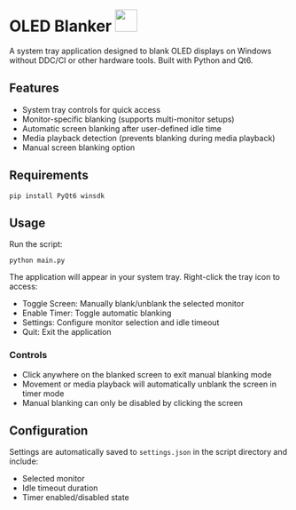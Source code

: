 # OLED Blanker <img src="https://i.imgur.com/G2BG9CF.png" width="40">
A system tray application designed to blank OLED displays on Windows without DDC/CI or other hardware tools. Built with Python and Qt6.

## Features
- System tray controls for quick access
- Monitor-specific blanking (supports multi-monitor setups)
- Automatic screen blanking after user-defined idle time
- Media playback detection (prevents blanking during media playback)
- Manual screen blanking option

## Requirements
```
pip install PyQt6 winsdk
```

## Usage
Run the script:
```
python main.py
```

The application will appear in your system tray. Right-click the tray icon to access:
- Toggle Screen: Manually blank/unblank the selected monitor
- Enable Timer: Toggle automatic blanking
- Settings: Configure monitor selection and idle timeout
- Quit: Exit the application

### Controls
- Click anywhere on the blanked screen to exit manual blanking mode
- Movement or media playback will automatically unblank the screen in timer mode
- Manual blanking can only be disabled by clicking the screen

## Configuration

Settings are automatically saved to `settings.json` in the script directory and include:
- Selected monitor
- Idle timeout duration
- Timer enabled/disabled state
